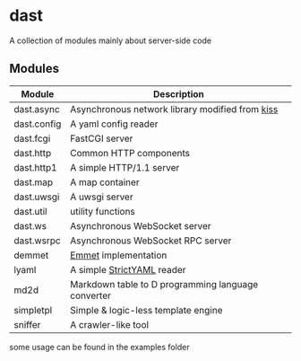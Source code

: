 # dast
A collection of modules mainly about server-side code

## Modules
| Module      | Description                                                                         |
| ----------- | ----------------------------------------------------------------------------------- |
| dast.async  | Asynchronous network library modified from [kiss](https://github.com/huntlabs/kiss) |
| dast.config | A yaml config reader                                                                |
| dast.fcgi   | FastCGI server                                                                      |
| dast.http   | Common HTTP components                                                              |
| dast.http1  | A simple HTTP/1.1 server                                                            |
| dast.map    | A map container                                                                     |
| dast.uwsgi  | A uwsgi server                                                                      |
| dast.util   | utility functions                                                                   |
| dast.ws     | Asynchronous WebSocket server                                                       |
| dast.wsrpc  | Asynchronous WebSocket RPC server                                                   |
| demmet      | [Emmet](https://emmet.io/) implementation                                           |
| lyaml       | A simple [StrictYAML](https://github.com/crdoconnor/strictyaml) reader              |
| md2d        | Markdown table to D programming language converter                                  |
| simpletpl   | Simple & logic-less template engine                                                 |
| sniffer     | A crawler-like tool                                                                 |

some usage can be found in the examples folder
